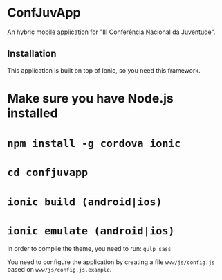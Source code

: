 ConfJuvApp
==========

An hybric mobile application for "III Conferência Nacional da Juventude".

## Installation

This application is built on top of Ionic, so you need this framework.

# Make sure you have Node.js installed
# `npm install -g cordova ionic`
# `cd confjuvapp`
# `ionic build (android|ios)`
# `ionic emulate (android|ios)`

In order to compile the theme, you need to run: `gulp sass`

You need to configure the application by creating a file `www/js/config.js` based on `www/js/config.js.example`.
